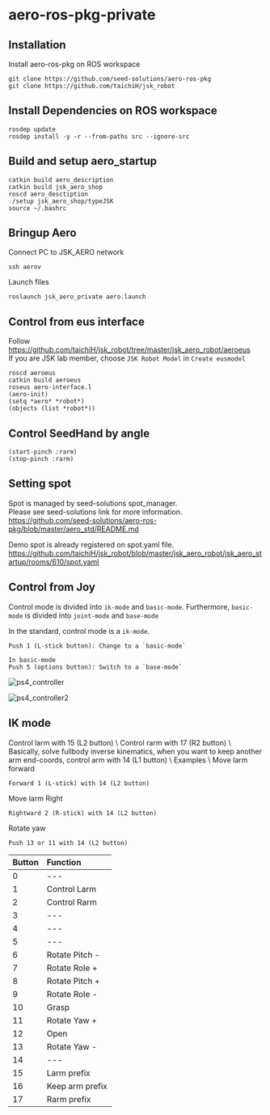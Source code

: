 # aero-ros-pkg-private

## Installation
Install aero-ros-pkg on ROS workspace
```
git clone https://github.com/seed-solutions/aero-ros-pkg
git clone https://github.com/taichiH/jsk_robot
```

## Install Dependencies on ROS workspace
```
rosdep update
rosdep install -y -r --from-paths src --ignore-src
```

## Build and setup aero_startup
```
catkin build aero_description
catkin build jsk_aero_shop
roscd aero_desctiption
./setup jsk_aero_shop/typeJSK
source ~/.bashrc
```

## Bringup Aero
Connect PC to JSK_AERO network
```
ssh aerov
```
Launch files
```
roslaunch jsk_aero_private aero.launch
```

## Control from eus interface
Follow https://github.com/taichiH/jsk_robot/tree/master/jsk_aero_robot/aeroeus \
If you are JSK lab member, choose `JSK Robot Model` in `Create eusmodel`

```
roscd aeroeus
catkin build aeroeus
roseus aero-interface.l
(aero-init)
(setq *aero* *robot*)
(objects (list *robot*))
```

## Control SeedHand by angle
```
(start-pinch :rarm)
(stop-pinch :rarm)
```

## Setting spot
Spot is managed by seed-solutions spot_manager.\
Please see seed-solutions link for more information.\
https://github.com/seed-solutions/aero-ros-pkg/blob/master/aero_std/README.md

Demo spot is already registered on spot.yaml file.\
https://github.com/taichiH/jsk_robot/blob/master/jsk_aero_robot/jsk_aero_startup/rooms/610/spot.yaml


## Control from Joy
Control mode is divided into `ik-mode` and `basic-mode`.
Furthermore, `basic-mode` is divided into `joint-mode` and `base-mode`

In the standard, control mode is a `ik-mode`.

```
Push 1 (L-stick button): Change to a `basic-mode`

In basic-mode
Push 5 (options button): Switch to a `base-mode`
```

![ps4_controller](https://user-images.githubusercontent.com/22497720/54115852-ca9e4600-4430-11e9-82fb-06bf0c3f04b2.JPG)

![ps4_controller2](https://user-images.githubusercontent.com/22497720/54115856-cbcf7300-4430-11e9-9af1-0ed643d24059.JPG)

## IK mode
Control larm with 15 (L2 button) \\
Control rarm with 17 (R2 button) \\
Basically, solve fullbody inverse kinematics,
when you want to  keep another arm end-coords, control arm with 14 (L1 button) \\
Examples \\
Move larm forward
```
Forward 1 (L-stick) with 14 (L2 button)
```

Move larm Right
```
Rightward 2 (R-stick) with 14 (L2 button)
```

Rotate yaw
```
Push 13 or 11 with 14 (L2 button)
```

|Button|Function                        |
|:-----|:-------------------------------|
|0     |---                             |
|1     |Control Larm                    |
|2     |Control Rarm                    |
|3     |---                             |
|4     |---                             |
|5     |---                             |
|6     |Rotate Pitch -                  |
|7     |Rotate Role +                   |
|8     |Rotate Pitch +                  |
|9     |Rotate Role -                   |
|10    |Grasp                           |
|11    |Rotate Yaw +                    |
|12    |Open                            |
|13    |Rotate Yaw -                    |
|14    |---                             |
|15    |Larm prefix                     |
|16    |Keep arm prefix                 |
|17    |Rarm prefix                     |
